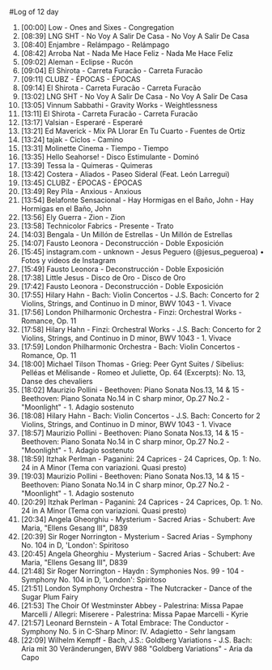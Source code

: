 #Log of 12 day

1. [00:00] Low - Ones and Sixes - Congregation
1. [08:39] LNG SHT - No Voy A Salir De Casa - No Voy A Salir De Casa
1. [08:40] Enjambre - Relámpago - Relámpago
1. [08:42] Arroba Nat - Nada Me Hace Feliz - Nada Me Hace Feliz
1. [09:02] Aleman - Eclipse - Rucón
1. [09:04] El Shirota - Carreta Furacão - Carreta Furacão
1. [09:11] CLUBZ - ÉPOCAS - ÉPOCAS
1. [09:14] El Shirota - Carreta Furacão - Carreta Furacão
1. [13:02] LNG SHT - No Voy A Salir De Casa - No Voy A Salir De Casa
1. [13:05] Vinnum Sabbathi - Gravity Works - Weightlessness
1. [13:11] El Shirota - Carreta Furacão - Carreta Furacão
1. [13:17] Valsian - Esperaré - Esperaré
1. [13:21] Ed Maverick - Mix PA Llorar En Tu Cuarto - Fuentes de Ortiz
1. [13:24] tajak - Ciclos - Camino
1. [13:31] Molinette Cinema - Tiempo - Tiempo
1. [13:35] Hello Seahorse! - Disco Estimulante - Dominó
1. [13:39] Tessa Ia - Quimeras - Quimeras
1. [13:42] Costera - Aliados - Paseo Sideral (Feat. León Larregui)
1. [13:45] CLUBZ - ÉPOCAS - ÉPOCAS
1. [13:49] Rey Pila - Anxious - Anxious
1. [13:54] Belafonte Sensacional - Hay Hormigas en el Baño, John - Hay Hormigas en el Baño, John
1. [13:56] Ely Guerra - Zion - Zion
1. [13:58] Technicolor Fabrics - Presente - Trato
1. [14:03] Bengala - Un Millón de Estrellas - Un Millón de Estrellas
1. [14:07] Fausto Leonora - Deconstrucción - Doble Exposición
1. [15:45] instagram.com - unknown - Jesus Peguero (@jesus_pegueroa) • Fotos y videos de Instagram
1. [15:49] Fausto Leonora - Deconstrucción - Doble Exposición
1. [17:38] Little Jesus - Disco de Oro - Disco de Oro
1. [17:42] Fausto Leonora - Deconstrucción - Doble Exposición
1. [17:55] Hilary Hahn - Bach: Violin Concertos - J.S. Bach: Concerto for 2 Violins, Strings, and Continuo in D minor, BWV 1043 - 1. Vivace
1. [17:56] London Philharmonic Orchestra - Finzi: Orchestral Works - Romance, Op. 11
1. [17:58] Hilary Hahn - Finzi: Orchestral Works - J.S. Bach: Concerto for 2 Violins, Strings, and Continuo in D minor, BWV 1043 - 1. Vivace
1. [17:59] London Philharmonic Orchestra - Bach: Violin Concertos - Romance, Op. 11
1. [18:00] Michael Tilson Thomas - Grieg: Peer Gynt Suites / Sibelius: Pelléas et Mélisande - Romeo et Juliette, Op. 64 (Excerpts): No. 13, Danse des chevaliers
1. [18:02] Maurizio Pollini - Beethoven: Piano Sonata Nos.13, 14 & 15 - Beethoven: Piano Sonata No.14 in C sharp minor, Op.27 No.2 -"Moonlight" - 1. Adagio sostenuto
1. [18:08] Hilary Hahn - Bach: Violin Concertos - J.S. Bach: Concerto for 2 Violins, Strings, and Continuo in D minor, BWV 1043 - 1. Vivace
1. [18:57] Maurizio Pollini - Beethoven: Piano Sonata Nos.13, 14 & 15 - Beethoven: Piano Sonata No.14 in C sharp minor, Op.27 No.2 -"Moonlight" - 1. Adagio sostenuto
1. [18:59] Itzhak Perlman - Paganini: 24 Caprices - 24 Caprices, Op. 1: No. 24 in A Minor (Tema con variazioni. Quasi presto)
1. [19:03] Maurizio Pollini - Beethoven: Piano Sonata Nos.13, 14 & 15 - Beethoven: Piano Sonata No.14 in C sharp minor, Op.27 No.2 -"Moonlight" - 1. Adagio sostenuto
1. [20:29] Itzhak Perlman - Paganini: 24 Caprices - 24 Caprices, Op. 1: No. 24 in A Minor (Tema con variazioni. Quasi presto)
1. [20:34] Angela Gheorghiu - Mysterium - Sacred Arias - Schubert: Ave Maria, "Ellens Gesang III", D839
1. [20:39] Sir Roger Norrington - Mysterium - Sacred Arias - Symphony No. 104 in D, 'London': Spiritoso
1. [20:45] Angela Gheorghiu - Mysterium - Sacred Arias - Schubert: Ave Maria, "Ellens Gesang III", D839
1. [21:48] Sir Roger Norrington - Haydn : Symphonies Nos. 99 - 104 - Symphony No. 104 in D, 'London': Spiritoso
1. [21:51] London Symphony Orchestra - The Nutcracker - Dance of the Sugar Plum Fairy
1. [21:53] The Choir Of Westminster Abbey - Palestrina: Missa Papae Marcelli / Allegri: Miserere - Palestrina: Missa Papae Marcelli - Kyrie
1. [21:57] Leonard Bernstein - A Total Embrace: The Conductor - Symphony No. 5 in C-Sharp Minor: IV. Adagietto - Sehr langsam
1. [22:09] Wilhelm Kempff - Bach, J.S.: Goldberg Variations - J.S. Bach: Aria mit 30 Veränderungen, BWV 988 "Goldberg Variations" - Aria da Capo
